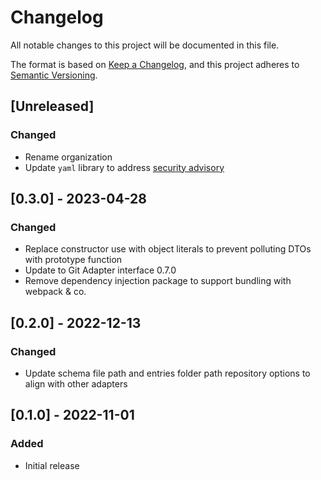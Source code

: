 # Changelog
All notable changes to this project will be documented in this file.

The format is based on [Keep a Changelog](https://keepachangelog.com/en/1.0.0/),
and this project adheres to [Semantic Versioning](https://semver.org/spec/v2.0.0.html).

## [Unreleased]
### Changed
- Rename organization
- Update `yaml` library to address [security advisory](https://github.com/advisories/GHSA-f9xv-q969-pqx4)

## [0.3.0] - 2023-04-28
### Changed
- Replace constructor use with object literals to prevent polluting DTOs with prototype function
- Update to Git Adapter interface 0.7.0
- Remove dependency injection package to support bundling with webpack & co.

## [0.2.0] - 2022-12-13

### Changed
- Update schema file path and entries folder path repository options to align with other adapters

## [0.1.0] - 2022-11-01

### Added
- Initial release
